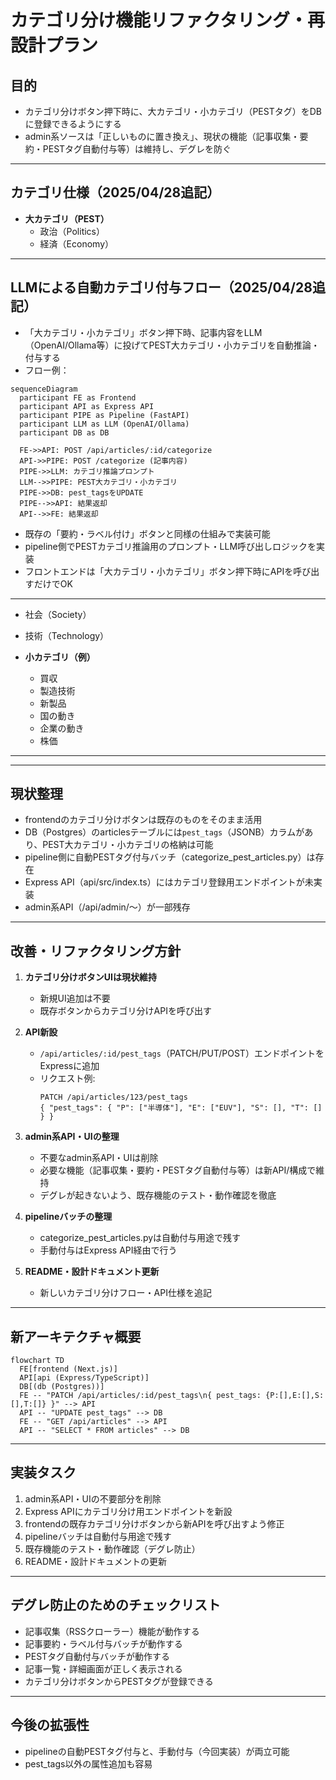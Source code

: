 # カテゴリ分け機能リファクタリング・再設計プラン

## 目的
- カテゴリ分けボタン押下時に、大カテゴリ・小カテゴリ（PESTタグ）をDBに登録できるようにする
- admin系ソースは「正しいものに置き換え」、現状の機能（記事収集・要約・PESTタグ自動付与等）は維持し、デグレを防ぐ

---

## カテゴリ仕様（2025/04/28追記）

- **大カテゴリ（PEST）**  
  - 政治（Politics）
  - 経済（Economy）
---

## LLMによる自動カテゴリ付与フロー（2025/04/28追記）

- 「大カテゴリ・小カテゴリ」ボタン押下時、記事内容をLLM（OpenAI/Ollama等）に投げてPEST大カテゴリ・小カテゴリを自動推論・付与する
- フロー例：

```mermaid
sequenceDiagram
  participant FE as Frontend
  participant API as Express API
  participant PIPE as Pipeline (FastAPI)
  participant LLM as LLM (OpenAI/Ollama)
  participant DB as DB

  FE->>API: POST /api/articles/:id/categorize
  API->>PIPE: POST /categorize (記事内容)
  PIPE->>LLM: カテゴリ推論プロンプト
  LLM-->>PIPE: PEST大カテゴリ・小カテゴリ
  PIPE->>DB: pest_tagsをUPDATE
  PIPE-->>API: 結果返却
  API-->>FE: 結果返却
```

- 既存の「要約・ラベル付け」ボタンと同様の仕組みで実装可能
- pipeline側でPESTカテゴリ推論用のプロンプト・LLM呼び出しロジックを実装
- フロントエンドは「大カテゴリ・小カテゴリ」ボタン押下時にAPIを呼び出すだけでOK

---
  - 社会（Society）
  - 技術（Technology）

- **小カテゴリ（例）**  
  - 買収
  - 製造技術
  - 新製品
  - 国の動き
  - 企業の動き
  - 株価

---
---

## 現状整理
- frontendのカテゴリ分けボタンは既存のものをそのまま活用
- DB（Postgres）のarticlesテーブルには`pest_tags`（JSONB）カラムがあり、PEST大カテゴリ・小カテゴリの格納は可能
- pipeline側に自動PESTタグ付与バッチ（categorize_pest_articles.py）は存在
- Express API（api/src/index.ts）にはカテゴリ登録用エンドポイントが未実装
- admin系API（/api/admin/～）が一部残存

---

## 改善・リファクタリング方針

1. **カテゴリ分けボタンUIは現状維持**
   - 新規UI追加は不要
   - 既存ボタンからカテゴリ分けAPIを呼び出す

2. **API新設**
   - `/api/articles/:id/pest_tags`（PATCH/PUT/POST）エンドポイントをExpressに追加
   - リクエスト例:  
     ```
     PATCH /api/articles/123/pest_tags
     { "pest_tags": { "P": ["半導体"], "E": ["EUV"], "S": [], "T": [] } }
     ```

3. **admin系API・UIの整理**
   - 不要なadmin系API・UIは削除
   - 必要な機能（記事収集・要約・PESTタグ自動付与等）は新API/構成で維持
   - デグレが起きないよう、既存機能のテスト・動作確認を徹底

4. **pipelineバッチの整理**
   - categorize_pest_articles.pyは自動付与用途で残す
   - 手動付与はExpress API経由で行う

5. **README・設計ドキュメント更新**
   - 新しいカテゴリ分けフロー・API仕様を追記

---

## 新アーキテクチャ概要

```mermaid
flowchart TD
  FE[frontend (Next.js)]
  API[api (Express/TypeScript)]
  DB[(db (Postgres))]
  FE -- "PATCH /api/articles/:id/pest_tags\n{ pest_tags: {P:[],E:[],S:[],T:[]} }" --> API
  API -- "UPDATE pest_tags" --> DB
  FE -- "GET /api/articles" --> API
  API -- "SELECT * FROM articles" --> DB
```

---

## 実装タスク

1. admin系API・UIの不要部分を削除
2. Express APIにカテゴリ分け用エンドポイントを新設
3. frontendの既存カテゴリ分けボタンから新APIを呼び出すよう修正
4. pipelineバッチは自動付与用途で残す
5. 既存機能のテスト・動作確認（デグレ防止）
6. README・設計ドキュメントの更新

---

## デグレ防止のためのチェックリスト

- 記事収集（RSSクローラー）機能が動作する
- 記事要約・ラベル付与バッチが動作する
- PESTタグ自動付与バッチが動作する
- 記事一覧・詳細画面が正しく表示される
- カテゴリ分けボタンからPESTタグが登録できる

---

## 今後の拡張性
- pipelineの自動PESTタグ付与と、手動付与（今回実装）が両立可能
- pest_tags以外の属性追加も容易